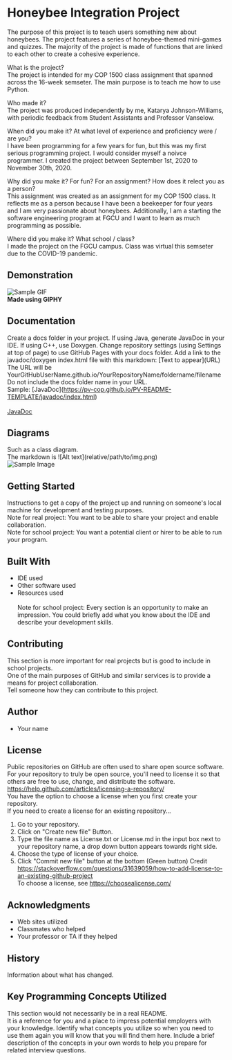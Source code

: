 # Honeybee Integration Project

The purpose of this project is to teach users something new about honeybees. The project features a series of honeybee-themed mini-games and quizzes. The majority of the project is made of functions that are linked to each other to create a cohesive experience.<br />

What is the project?<br />
The project is intended for my COP 1500 class assignment that spanned across the 16-week semseter. The main purpose is to teach me how to use Python.

Who made it?<br />
The project was produced independently by me, Katarya Johnson-Williams, with periodic feedback from Student Assistants and Professor Vanselow. 

When did you make it? At what level of experience and proficiency were / are you?<br />
I have been programming for a few years for fun, but this was my first serious programming project. I would consider myself a noivce programmer. I created the project between September 1st, 2020 to November 30th, 2020.

Why did you make it? For fun? For an assignment? How does it relect you as a person?<br />
This assignment was created as an assignment for my COP 1500 class. It reflects me as a person because I have been a beekeeper for four years and I am very passionate about honeybees. Additionally, I am a starting the software engineering program at FGCU and I want to learn as much programming as possible.

Where did you make it? What school / class?<br />
I made the project on the FGCU campus. Class was virtual this semseter due to the COVID-19 pandemic.

## Demonstration

![Sample GIF](https://media.giphy.com/media/S33VHgx5Gq8jJBCEYH/giphy.gif) 
<br />**Made using GIPHY**

## Documentation

Create a docs folder in your project. If using Java, generate JavaDoc in your IDE. If using C++, use Doxygen. Change repository settings (using Settings at top of page) to use GitHub Pages with your docs folder. Add a link to the javadoc/doxygen index.html file with this markdown: \[Text to appear]\(URL) <br />
The URL will be YourGitHubUserName.github.io/YourRepositoryName/foldername/filename<br /> 
Do not include the docs folder name in your URL. <br />
Sample: \[JavaDoc]\(https://pv-cop.github.io/PV-README-TEMPLATE/javadoc/index.html) <br /> <br />
[JavaDoc](https://pv-cop.github.io/PV-README-TEMPLATE/javadoc/index.html)

## Diagrams

Such as a class diagram. <br /> 
The markdown is  \!\[Alt text\]\(relative/path/to/img.png) <br />
 ![Sample Image](docs/9919.png)

## Getting Started

Instructions to get a copy of the project up and running on someone's local machine for development and testing purposes.
<br />
Note for real project: You want to be able to share your project and enable collaboration. 
<br />
Note for school project: You want a potential client or hirer to be able to run your program. 

## Built With

* IDE used  
* Other software used  
* Resources used  
<br />Note for school project: Every section is an opportunity to make an impression. You could briefly add what you know about the IDE and describe your development skills. 

## Contributing

This section is more important for real projects but is good to include in school projects. <br />
One of the main purposes of GitHub and similar services is to provide a means for project collaboration. <br />
Tell someone how they can contribute to this project.

## Author

* Your name

## License

Public repositories on GitHub are often used to share open source software. For your repository to truly be open source, you'll need to license it so that others are free to use, change, and distribute the software. https://help.github.com/articles/licensing-a-repository/ <br />
You have the option to choose a license when you first create your repository. </br>
If you need to create a license for an existing repository...
1. Go to your repository.
2. Click on "Create new file" Button.
3. Type the file name as License.txt or License.md in the input box next to your repository name, a drop down button appears towards right side.
4. Choose the type of license of your choice.
5. Click "Commit new file" button at the bottom (Green button)
Credit https://stackoverflow.com/questions/31639059/how-to-add-license-to-an-existing-github-project <br />
To choose a license, see https://choosealicense.com/ 

## Acknowledgments

* Web sites utilized
* Classmates who helped
* Your professor or TA if they helped

## History

Information about what has changed. 

## Key Programming Concepts Utilized

This section would not necessarily be in a real README.  <br />
It is a reference for you and a place to impress potential employers with your knowledge. 
Identify what concepts you utilize so when you need to use them again you will know that you will find them here. Include a brief description of the concepts in your own words to help you prepare for related interview questions. 

